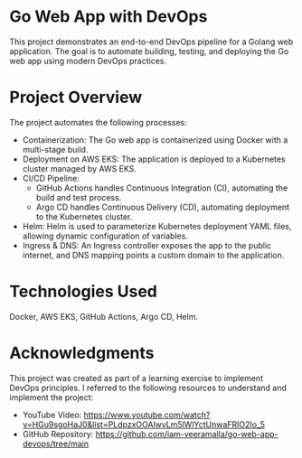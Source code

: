 
# Go Web App with DevOps
This project demonstrates an end-to-end DevOps pipeline for a Golang web application. The goal is to automate building, testing, and deploying the Go web app using modern DevOps practices.

# Project Overview
The project automates the following processes:

- Containerization: The Go web app is containerized using Docker with a multi-stage build.
- Deployment on AWS EKS: The application is deployed to a Kubernetes cluster managed by AWS EKS.
- CI/CD Pipeline:
   - GitHub Actions handles Continuous Integration (CI), automating the build and test process.
   - Argo CD handles Continuous Delivery (CD), automating deployment to the Kubernetes cluster.
- Helm: Helm is used to parameterize Kubernetes deployment YAML files, allowing dynamic configuration of variables.
- Ingress & DNS: An Ingress controller exposes the app to the public internet, and DNS mapping points a custom domain to the application.
  
# Technologies Used
Docker, AWS EKS, GitHub Actions, Argo CD, Helm.

# Acknowledgments
This project was created as part of a learning exercise to implement DevOps principles. I referred to the following resources to understand and implement the project:

- YouTube Video: https://www.youtube.com/watch?v=HGu9sgoHaJ0&list=PLdpzxOOAlwvLm5lWlYctUnwaFRIO2Io_5
- GitHub Repository: https://github.com/iam-veeramalla/go-web-app-devops/tree/main

